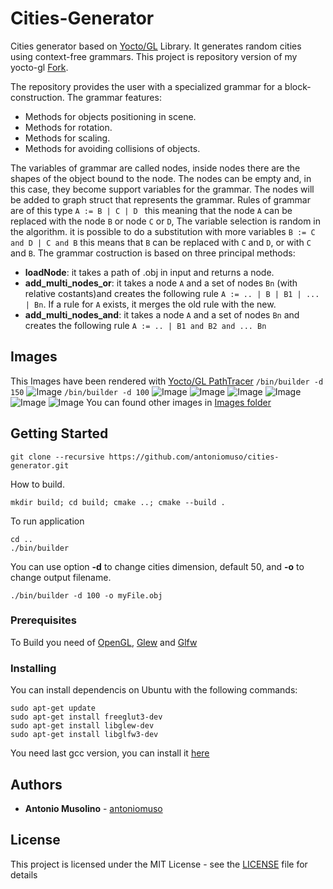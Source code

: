 # Cities-Generator
Cities generator based on [Yocto/GL](https://github.com/xelatihy/yocto-gl) Library. It generates random cities using context-free grammars.
This project is repository version of my yocto-gl [Fork](https://github.com/antoniomuso/yocto-gl).

The repository provides the user with a specialized grammar for a block-construction.
The grammar features:
- Methods for objects positioning in scene.
- Methods for rotation.
- Methods for scaling.
- Methods for avoiding collisions of objects.

The variables of grammar are called nodes, inside nodes there are the shapes of the object bound to the node.
The nodes can be empty and, in this case, they become support variables for the grammar.
The nodes will be added to graph struct that represents the grammar.
Rules of grammar are of this type `A := B | C | D ` this meaning that the node `A` can be replaced with the node `B` or node `C` or `D`, The variable selection is random in the algorithm. it is possible to do a substitution with more variables ` B := C and D | C and B ` this means that `B` can be replaced with `C` and `D`, or with `C` and `B`. 
The grammar costruction is based on three principal methods:
- **loadNode**: it takes a path of .obj in input and returns a node.
- **add_multi_nodes_or**: it takes a node `A` and a set of nodes `Bn` (with relative costants)and creates the following rule `A := .. | B | B1 | ... | Bn`. If a rule for `A` exists, it merges the old rule with the new.
- **add_multi_nodes_and**: it takes a node `A` and a set of nodes `Bn` and creates the following rule `A := .. | B1 and B2 and ... Bn`


## Images
This Images have been rendered with [Yocto/GL PathTracer](https://github.com/xelatihy/yocto-gl/blob/master/apps/ytrace.cpp)
```/bin/builder -d 150```
![Image](Images/image_1920_pixel.jpg)
```/bin/builder -d 100```
![Image](Images/image7.png)
![Image](Images/out1.png)
![Image](Images/out9.png)
![Image](Images/out5.png)
![Image](Images/moon.png)
![Image](Images/sunset.png)
You can found other images in [Images folder](Images)



## Getting Started
``` shell
git clone --recursive https://github.com/antoniomuso/cities-generator.git
``` 
How to build.
``` shell
mkdir build; cd build; cmake ..; cmake --build .
```
To run application
``` shell
cd ..
./bin/builder
``` 
You can use option **-d** to change cities dimension, default 50, and **-o** to change output filename.
``` shell
./bin/builder -d 100 -o myFile.obj
```

### Prerequisites

To Build you need of [OpenGL](http://freeglut.sourceforge.net/), [Glew](http://glew.sourceforge.net/) and [Glfw](http://www.glfw.org/)

### Installing
You can install dependencis on Ubuntu with the following commands:
``` shell
sudo apt-get update
sudo apt-get install freeglut3-dev
sudo apt-get install libglew-dev
sudo apt-get install libglfw3-dev
```
You need last gcc version, you can install it [here](https://gist.github.com/application2000/73fd6f4bf1be6600a2cf9f56315a2d91)




## Authors

* **Antonio Musolino** - [antoniomuso](https://github.com/antoniomuso)



## License

This project is licensed under the MIT License - see the [LICENSE](LICENSE) file for details
